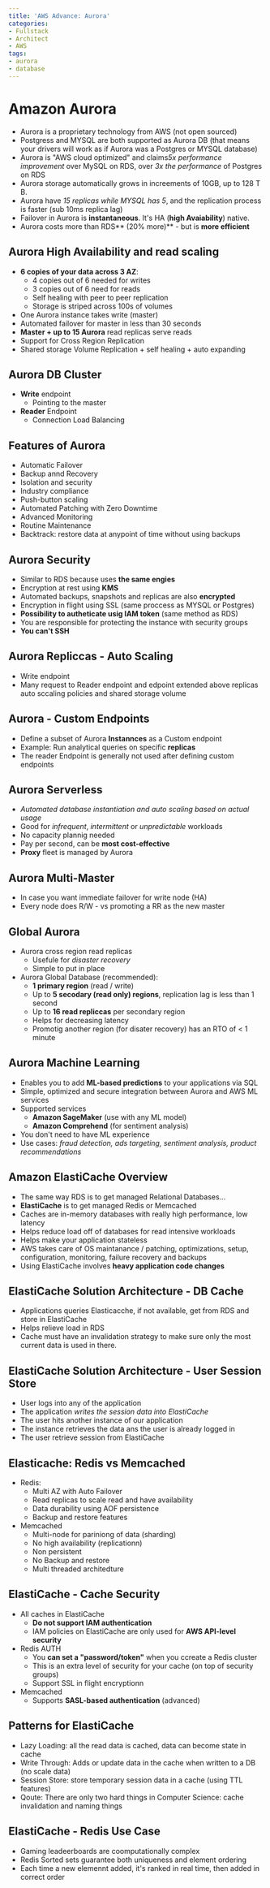 ```yaml
---
title: 'AWS Advance: Aurora'
categories:
- Fullstack
- Architect
- AWS
tags:
- aurora
- database
---
```


# Amazon Aurora
- Aurora is a proprietary technology from AWS (not open sourced)
- Postgress and MYSQL are both supported as Aurora DB (that means your drivers will work as if Aurora was a Postgres or MYSQL database)
- Aurora is "AWS cloud optimized" and claims*5x performance improvement* over MySQL on RDS, over *3x the performance* of Postgres on RDS
- Aurora storage automatically grows in increements of 10GB, up to 128 T B.
- Aurora have *15 replicas while MYSQL has 5*, and the replication process is faster (sub 10ms replica lag)
- Failover in Aurora is **instantaneous**. It's HA (**high Avaiability**) native.
- Aurora costs more than RDS** (20% more)** - but is **more efficient**

## Aurora High Availability and read scaling
- **6 copies of your data across 3 AZ**:
    - 4 copies out of 6 needed for writes
    - 3 copies out of 6 need for reads
    - Self healing with peer to peer replication
    - Storage is striped across 100s of volumes
- One Aurora instance takes write (master)
- Automated failover for master in less than 30 seconds
- **Master + up to 15 Aurora** read replicas serve reads
- Support for Cross Region Replication
- Shared storage Volume Replication + self healing + auto expanding

## Aurora DB Cluster
- **Write** endpoint
    - Pointing to the master
- **Reader** Endpoint
    - Connection Load Balancing

## Features of Aurora
- Automatic Failover
- Backup annd Recovery
- Isolation and security
- Industry compliance
- Push-button scaling
- Automated Patching with Zero Downtime
- Advanced Monitoring
- Routine Maintenance
- Backtrack: restore data at anypoint of time without using backups

## Aurora Security
- Similar to RDS because uses **the same engies**
- Encryption at rest using **KMS**
- Automated backups, snapshots and replicas are also **encrypted**
- Encryption in flight using SSL (same proccess as MYSQL or Postgres)
- **Possibility to autheticate usig IAM token** (same method as RDS)
- You are responsible for protecting the instance with security groups
- **You can't SSH**

## Aurora Repliccas - Auto Scaling
- Write endpoint
- Many request to Reader endpoint and edpoint extended above replicas auto sccaling policies and shared storage volume

## Aurora - Custom Endpoints
- Define a subset of Aurora **Instannces** as a Custom endpoint
- Example: Run analytical queries on specific **replicas**
- The reader Endpoint is generally not used after defining custom endpoints

## Aurora Serverless
- *Automated database instantiation and auto scaling based on actual usage*
- Good for *infrequent*, *intermittent* or *unpredictable* workloads
- No capacity plannig needed
- Pay per second, can be **most cost-effective**
- **Proxy** fleet is managed by Aurora

## Aurora Multi-Master
- In case you want immediate failover for write node (HA)
- Every node does R/W - vs promoting a RR as the new master

## Global Aurora
- Aurora cross region read replicas
    - Usefule for *disaster recovery*
    - Simple to put in place
- Aurora Global Database (recommended):
    - **1 primary region** (read / write)
    - Up to **5 secodary (read only) regions**, replication lag is less than 1 second
    - Up to **16 read repliccas** per secondary region
    - Helps for decreasing latency
    - Promotig another region (for disater recovery) has an RTO of < 1 minute

## Aurora Machine Learning
- Enables you to add **ML-based predictions** to your applications via SQL
- Simple, optimized and secure integration between Aurora and AWS ML services
- Supported services
    - **Amazon SageMaker** (use with any ML model)
    - **Amazon Comprehend** (for sentiment analysis)
- You don't need to have ML experience
- Use cases: *fraud detection, ads targeting, sentiment analysis, product recommendations*

## Amazon ElastiCache Overview
- The same way RDS is to get managed Relational Databases...
- **ElastiCache** is to get managed Redis or Memcached
- Caches are in-memory databases with really high performance, low latency
- Helps reduce load off of databases for read intensive workloads
- Helps make your application stateless
- AWS takes care of OS maintanance / patching, optimizations, setup, configuration, monitoring, failure recovery and backups
- Using ElastiCache involves **heavy application code changes**

## ElastiCache Solution Architecture - DB Cache
- Applications queries Elasticacche, if not available, get from RDS and store in ElastiCache
- Helps relieve load in RDS
- Cache must have an invalidation strategy to make sure only the most current data is used in there.

## ElastiCache Solution Architecture - User Session Store
- User logs into any of the application
- The application *writes the session data into ElastiCache*
- The user hits another instance of our application
- The instance retrieves the data ans the user is already logged in
- The user retrieve session from ElastiCache

## Elasticache: Redis vs Memcached
- Redis:
    - Multi AZ with Auto Failover
    - Read replicas to scale read and have availability
    - Data durability using AOF persistence
    - Backup and restore features
- Memcached
    - Multi-node for pariniong of data (sharding)
    - No high availability (replicationn)
    - Non persistent
    - No Backup and restore
    - Multi threaded architedture

## ElastiCache - Cache Security
- All caches in ElastiCache
    - **Do not support IAM authentication**
    - IAM policies on ElastiCache are only used for **AWS API-level security**
- Redis AUTH
    - You **can set a "password/token"** when you ccreate a Redis cluster
    - This is an extra level of security for your cache (on top of security groups)
    - Support SSL in flight encryptionn
- Memcached
    - Supports **SASL-based authentication** (advanced)

## Patterns for ElastiCache
- Lazy Loading: all the read data is cached, data can become state in cache
- Write Through: Adds or update data in the cache when written to a DB (no scale data)
- Session Store: store temporary session data in a cache (using TTL features)
- Qoute: There are only two hard things in Computer Science: cache invalidation and naming things

## ElastiCache - Redis Use Case
- Gaming leadeerboards are coomputationally complex
- Redis Sorted sets guarantee both uniqueness and element ordering
- Each time a new elemennt added, it's ranked in real time, then added in correct order
